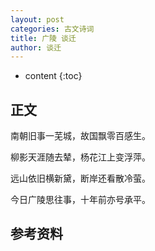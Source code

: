 ```yaml
---
layout: post
categories: 古文诗词
title: 广陵 谈迁   
author: 谈迁
---
```

* content
{:toc}

## 正文

南朝旧事一芜城，故国飘零百感生。

柳影天涯随去辇，杨花江上变浮萍。

远山依旧横新黛，断岸还看散冷萤。

今日广陵思往事，十年前亦号承平。

## 参考资料



